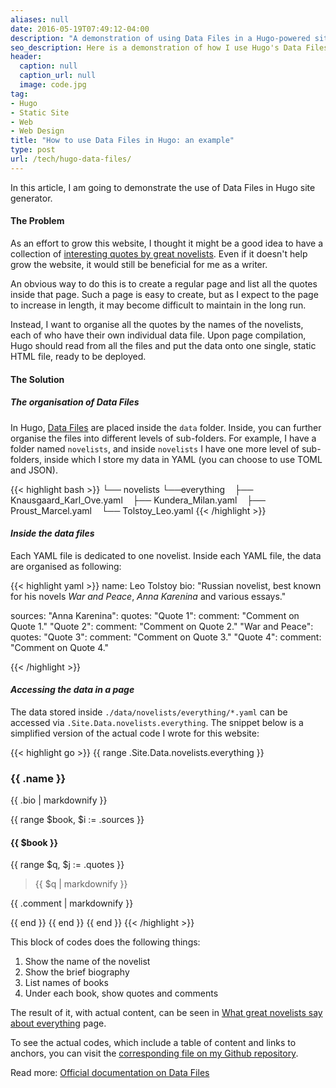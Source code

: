 ```yaml
---
aliases: null
date: 2016-05-19T07:49:12-04:00
description: "A demonstration of using Data Files in a Hugo-powered site"
seo_description: Here is a demonstration of how I use Hugo's Data Files to manage a certain pages on this website easily.
header:
  caption: null
  caption_url: null
  image: code.jpg
tag:
- Hugo
- Static Site
- Web
- Web Design
title: "How to use Data Files in Hugo: an example"
type: post
url: /tech/hugo-data-files/
---
```


In this article, I am going to demonstrate the use of Data Files in Hugo site generator.

#### The Problem

As an effort to grow this website, I thought it might be a good idea to have a collection of [interesting quotes by great novelists](/novelists-on-everything/). Even if it doesn't help grow the website, it would still be beneficial for me as a writer.

An obvious way to do this is to create a regular page and list all the quotes inside that page. Such a page is easy to create, but as I expect to the page to increase in length, it may become difficult to maintain in the long run.

Instead, I want to organise all the quotes by the names of the novelists, each of who have their own individual data file. Upon page compilation, Hugo should read from all the files and put the data onto one single, static HTML file, ready to be deployed.

#### The Solution

##### *The organisation of Data Files*

In Hugo, [Data Files](https://gohugo.io/extras/datafiles/) are placed inside the ```data``` folder. Inside, you can further organise the files into different levels of sub-folders. For example, I have a folder named ```novelists```, and inside ```novelists``` I have one more level of sub-folders, inside which I store my data in YAML (you can choose to use TOML and JSON).

{{< highlight bash >}}
└── novelists
    └──everything
        ├── Knausgaard_Karl_Ove.yaml
        ├── Kundera_Milan.yaml
        ├── Proust_Marcel.yaml
        └── Tolstoy_Leo.yaml
{{< /highlight >}}

#### *Inside the data files*

Each YAML file is dedicated to one novelist. Inside each YAML file, the data are organised as following:

{{< highlight yaml >}}
name: Leo Tolstoy
bio: "Russian novelist, best known for his novels *War and Peace*, *Anna Karenina* and various essays."

sources:
  "Anna Karenina":
    quotes:
      "Quote 1":
        comment: "Comment on Quote 1."
      "Quote 2":
        comment: "Comment on Quote 2."
  "War and Peace":
    quotes:
      "Quote 3":
        comment: "Comment on Quote 3."
      "Quote 4":
        comment: "Comment on Quote 4."

{{< /highlight >}}


#### *Accessing the data in a page*

The data stored inside ```./data/novelists/everything/*.yaml``` can be accessed via ```.Site.Data.novelists.everything```. The snippet below is a simplified version of the actual code I wrote for this website:

{{< highlight go >}}
{{ range .Site.Data.novelists.everything }}
  <h3>{{ .name }}</h3>
  <p>{{ .bio | markdownify }}</p>
  {{ range $book, $i := .sources }}
    <h4>{{ $book }}</h4>
    {{ range $q, $j := .quotes }}
      <blockquote>{{ $q | markdownify }}</blockquote>
      <p>{{ .comment | markdownify }}</p>
    {{ end }}
  {{ end }}
{{ end }}
{{< /highlight >}}

This block of codes does the following things:

1. Show the name of the novelist
2. Show the brief biography
3. List names of books
4. Under each book, show quotes and comments

The result of it, with actual content, can be seen in [What great novelists say about everything](/novelists-on-everything/) page.

To see the actual codes, which include a table of content and links to anchors, you can visit the [corresponding file on my Github repository](https://github.com/peterychuang/peterychuang.github.io/blob/source/layouts/_default/novelists-on-everything.html).

Read more:
[Official documentation on Data Files](https://gohugo.io/extras/datafiles/)
